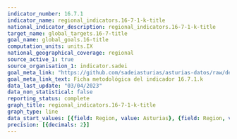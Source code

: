 ```yaml
---
indicator_number: 16.7.1
indicator_name: regional_indicators.16-7-1-k-title
national_indicator_description: regional_indicators.16-7-1-k-title
target_name: global_targets.16-7-title
goal_name: global_goals.16-title
computation_units: units.IX
national_geographical_coverage: regional
source_active_1: true
source_organisation_1: indicator.sadei
goal_meta_link: "https://github.com/sadeiasturias/asturias-datos/raw/develop/descargas/metodologia/16.7.1.k.pdf"
goal_meta_link_text: Ficha metodológica del indicador 16.7.1.k
data_last_update: "03/04/2023"
data_non_statistical: false
reporting_status: complete
graph_title: regional_indicators.16-7-1-k-title
graph_type: line
data_start_values: [{field: Region, value: Asturias}, {field: Region, value: España}]
precision: [{decimals: 2}]
---
```

